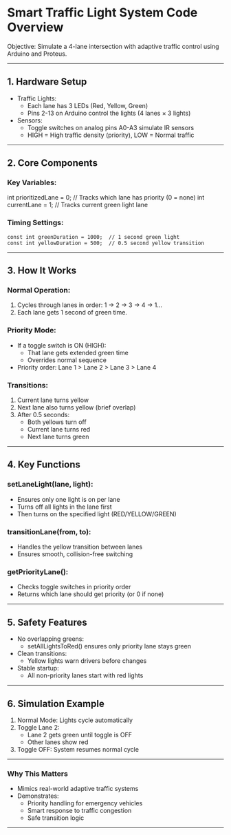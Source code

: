 # Smart Traffic Light System Code Overview
Objective: Simulate a 4-lane intersection with adaptive traffic control using Arduino and Proteus.

---

## 1. Hardware Setup
- Traffic Lights: 
  - Each lane has 3 LEDs (Red, Yellow, Green)
  - Pins 2-13 on Arduino control the lights (4 lanes × 3 lights)
- Sensors: 
  - Toggle switches on analog pins A0-A3 simulate IR sensors
  - HIGH = High traffic density (priority), LOW = Normal traffic

---

## 2. Core Components

### Key Variables:
int prioritizedLane = 0; // Tracks which lane has priority (0 = none)
int currentLane = 1;    // Tracks current green light lane

### Timing Settings:

```
const int greenDuration = 1000;  // 1 second green light
const int yellowDuration = 500;  // 0.5 second yellow transition
```
---

## 3. How It Works

### Normal Operation:
1. Cycles through lanes in order: 1 → 2 → 3 → 4 → 1...
2. Each lane gets 1 second of green time.

### Priority Mode:
- If a toggle switch is ON (HIGH):
  - That lane gets extended green time
  - Overrides normal sequence
- Priority order: Lane 1 > Lane 2 > Lane 3 > Lane 4

### Transitions:
1. Current lane turns yellow
2. Next lane also turns yellow (brief overlap)
3. After 0.5 seconds:
   - Both yellows turn off
   - Current lane turns red
   - Next lane turns green

---

## 4. Key Functions

### setLaneLight(lane, light):
- Ensures only one light is on per lane
- Turns off all lights in the lane first
- Then turns on the specified light (RED/YELLOW/GREEN)

### transitionLane(from, to):
- Handles the yellow transition between lanes
- Ensures smooth, collision-free switching

### getPriorityLane():
- Checks toggle switches in priority order
- Returns which lane should get priority (or 0 if none)

---

## 5. Safety Features
- No overlapping greens: 
  - setAllLightsToRed() ensures only priority lane stays green
- Clean transitions: 
  - Yellow lights warn drivers before changes
- Stable startup: 
  - All non-priority lanes start with red lights

---

## 6. Simulation Example
1. Normal Mode: Lights cycle automatically
2. Toggle Lane 2: 
   - Lane 2 gets green until toggle is OFF
   - Other lanes show red
3. Toggle OFF: System resumes normal cycle

---

### Why This Matters
- Mimics real-world adaptive traffic systems
- Demonstrates:
  - Priority handling for emergency vehicles
  - Smart response to traffic congestion
  - Safe transition logic

---